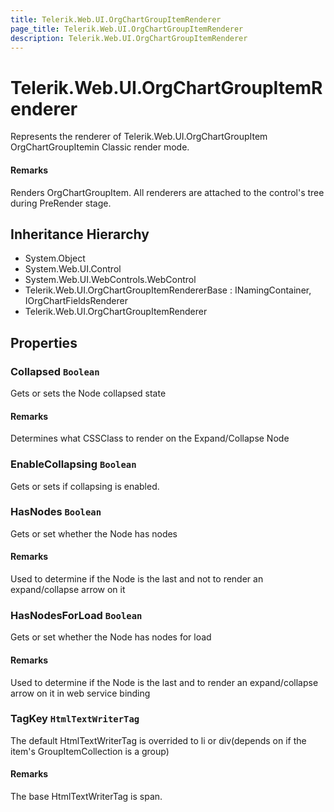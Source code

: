 ```yaml
---
title: Telerik.Web.UI.OrgChartGroupItemRenderer
page_title: Telerik.Web.UI.OrgChartGroupItemRenderer
description: Telerik.Web.UI.OrgChartGroupItemRenderer
---
```


# Telerik.Web.UI.OrgChartGroupItemRenderer

Represents the renderer of Telerik.Web.UI.OrgChartGroupItem OrgChartGroupItemin Classic render mode.

#### Remarks
Renders OrgChartGroupItem.
            All renderers are attached to the control's tree during PreRender stage.

## Inheritance Hierarchy

* System.Object
* System.Web.UI.Control
* System.Web.UI.WebControls.WebControl
* Telerik.Web.UI.OrgChartGroupItemRendererBase : INamingContainer, IOrgChartFieldsRenderer
* Telerik.Web.UI.OrgChartGroupItemRenderer

## Properties

###  Collapsed `Boolean`

Gets or sets the Node collapsed state

#### Remarks
Determines what CSSClass to render on the Expand/Collapse Node

###  EnableCollapsing `Boolean`

Gets or sets if collapsing is enabled.

###  HasNodes `Boolean`

Gets or set whether the Node has nodes

#### Remarks
Used to determine if the Node is the last and not to render an expand/collapse arrow on it

###  HasNodesForLoad `Boolean`

Gets or set whether the Node has nodes for load

#### Remarks
Used to determine if the Node is the last and to render an expand/collapse arrow on it in web service binding

###  TagKey `HtmlTextWriterTag`

The default HtmlTextWriterTag is overrided to li or div(depends on if the item's GroupItemCollection is a group)

#### Remarks
The base HtmlTextWriterTag is span.

